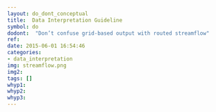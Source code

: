 ```yaml
---
layout: do_dont_conceptual
title:  Data Interpretation Guideline
symbol: do
dodont:  "Don’t confuse grid-based output with routed streamflow"
ref:  
date: 2015-06-01 16:54:46
categories:
- data_interpretation
img: streamflow.png
img2: 
tags: []
whyp1:
whyp2:
whyp3:
---
```

